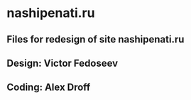 # nashipenati.ru

## Files for redesign of site nashipenati.ru
## Design: Victor Fedoseev
## Coding: Alex Droff
